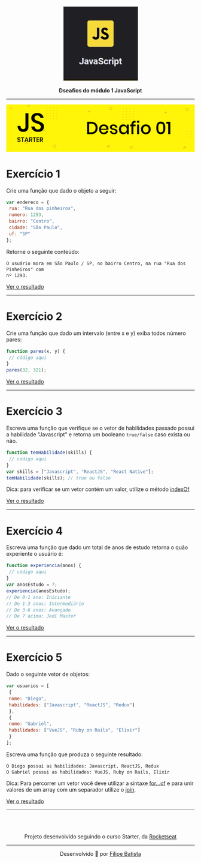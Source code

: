 <p align="center">
<a href="https://app.rocketseat.com.br/dashboard"><img src="./assets/js.jpg""></a>
</p>
<p align="center">
<strong>Dseafios do módulo 1 JavaScript</strong>
</p>
<hr>
<p align="center">
<a href=""><img src="./assets/desafio1.png"></a><br>
</p>

<h1>Exercício 1</h1>
<p>
Crie uma função que dado o objeto a seguir:
</p>

``` js
var endereco = {
 rua: "Rua dos pinheiros",
 numero: 1293,
 bairro: "Centro",
 cidade: "São Paulo",
 uf: "SP"
};
```
<p>
Retorne o seguinte conteúdo:
</p>

```
O usuário mora em São Paulo / SP, no bairro Centro, na rua "Rua dos Pinheiros" com
nº 1293.
```
[Ver o resultado](https://github.com/modernfunkboss/RS-Starter/blob/master/js/modulo-1/Desafio01-01.html)

<hr>


<h1>Exercício 2</h1>
<p>
Crie uma função que dado um intervalo (entre x e y) exiba todos número pares:
</p>

``` js
function pares(x, y) {
 // código aqui
}
pares(32, 321);

```

[Ver o resultado](https://github.com/modernfunkboss/RS-Starter/blob/master/js/modulo-1/Desafio01-02.html)

<hr>


<h1>Exercício 3</h1>

Escreva uma função que verifique se o vetor de habilidades passado possui a habilidade "Javascript"
e retorna um booleano `true/false` caso exista ou não.


``` js
function temHabilidade(skills) {
 // código aqui
}
var skills = ["Javascript", "ReactJS", "React Native"];
temHabilidade(skills); // true ou false

```

Dica: para verificar se um vetor contém um valor, utilize o método [indexOf](https://developer.mozilla.org/pt-BR/docs/Web/JavaScript/Reference/Global_Objects/Array/indexOf)

[Ver o resultado](https://github.com/modernfunkboss/RS-Starter/blob/master/js/modulo-1/Desafio01-03.html)

<hr>


<h1>Exercício 4</h1>

Escreva uma função que dado um total de anos de estudo retorna o quão experiente o usuário é:


``` js
function experiencia(anos) {
 // código aqui
}
var anosEstudo = 7;
experiencia(anosEstudo);
// De 0-1 ano: Iniciante
// De 1-3 anos: Intermediário
// De 3-6 anos: Avançado
// De 7 acima: Jedi Master
```

[Ver o resultado](https://github.com/modernfunkboss/RS-Starter/blob/master/js/modulo-1/Desafio01-04.html)

<hr>


<h1>Exercício 5</h1>

Dado o seguinte vetor de objetos:

``` js
var usuarios = [
 {
 nome: "Diego",
 habilidades: ["Javascript", "ReactJS", "Redux"]
 },
 {
 nome: "Gabriel",
 habilidades: ["VueJS", "Ruby on Rails", "Elixir"]
 }
];

```
Escreva uma função que produza o seguinte resultado:

```
O Diego possui as habilidades: Javascript, ReactJS, Redux
O Gabriel possui as habilidades: VueJS, Ruby on Rails, Elixir
```

Dica: Para percorrer um vetor você deve utilizar a sintaxe [for...of](https://developer.mozilla.org/pt-BR/docs/Web/JavaScript/Reference/Statements/for...of) e para unir valores de um array
com um separador utilize o [join](https://developer.mozilla.org/pt-BR/docs/Web/JavaScript/Reference/Global_Objects/Array/join).

[Ver o resultado](https://github.com/modernfunkboss/RS-Starter/blob/master/js/modulo-1/Desafio01-05.html)

<hr>


<br>
<br>

<p align="center">
Projeto desenvolvido seguindo o curso Starter, da <a target="_blank" href="https://rocketseat.com.br">Rocketseat</a>
</p>

---

<p align="center">Desenvolvido 💜 por <a href="https://github.com/modernfunkboss/">Filipe Batista</a></p>
